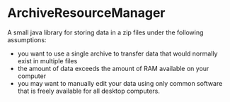 # ArchiveResourceManager
A small java library for storing data in a zip files under the following assumptions:
- you want to use a single archive to transfer data that would normally exist in multiple files
- the amount of data exceeds the amount of RAM available on your computer
- you may want to manually edit your data using only common software that is freely available for all desktop computers.
